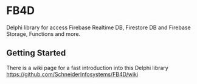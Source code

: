 # FB4D
Delphi library for access Firebase Realtime DB, Firestore DB and Firebase Storage, Functions and more.

## Getting Started

There is a wiki page for a fast introduction into this Delphi library
https://github.com/SchneiderInfosystems/FB4D/wiki
